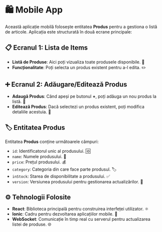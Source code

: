 # 🛍️ Mobile App

Această aplicație mobilă folosește entitatea **Produs** pentru a gestiona o listă de articole. Aplicația este structurată în două ecrane principale:

## 📋 Ecranul 1: Lista de Items
- **Listă de Produse**: Aici poți vizualiza toate produsele disponibile. 🛒
- **Funcționalitate**: Poți selecta un produs existent pentru a-l edita. ✏️

## ➕ Ecranul 2: Adăugare/Editează Produs
- **Adaugă Produs**: Când apeși pe butonul **+**, poți adăuga un nou produs la listă. 🎉
- **Editează Produs**: Dacă selectezi un produs existent, poți modifica detaliile acestuia. 🔧

## 🏷️ Entitatea Produs
Entitatea **Produs** conține următoarele câmpuri:
- `id`: Identificatorul unic al produsului. 🆔
- `name`: Numele produsului. 📛
- `price`: Prețul produsului. 💰
- `category`: Categoria din care face parte produsul. 🏷️
- `inStock`: Starea de disponibilitate a produsului. ✅
- `version`: Versiunea produsului pentru gestionarea actualizărilor. 📅

## ⚙️ Tehnologii Folosite
- **React**: Biblioteca principală pentru construirea interfeței utilizator. ⚛️
- **Ionic**: Cadru pentru dezvoltarea aplicațiilor mobile. 📱
- **WebSocket**: Comunicație în timp real cu serverul pentru actualizarea listei de produse. 🌐
